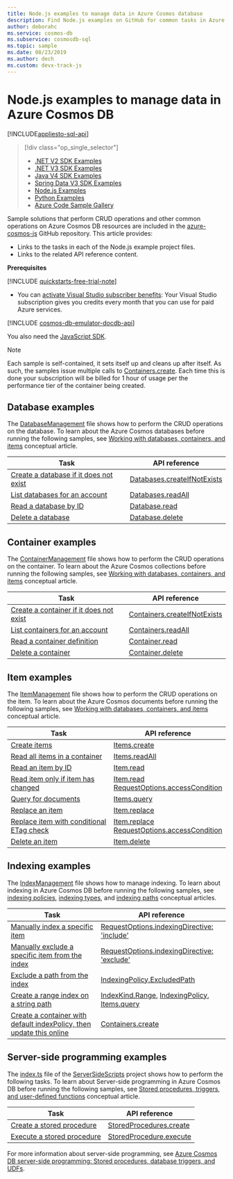 ```yaml
---
title: Node.js examples to manage data in Azure Cosmos database
description: Find Node.js examples on GitHub for common tasks in Azure Cosmos DB, including CRUD operations.
author: deborahc
ms.service: cosmos-db
ms.subservice: cosmosdb-sql
ms.topic: sample
ms.date: 08/23/2019
ms.author: dech
ms.custom: devx-track-js
---
```

# Node.js examples to manage data in Azure Cosmos DB
[!INCLUDE[appliesto-sql-api](../includes/appliesto-sql-api.md)]

> [!div class="op_single_selector"]
> * [.NET V2 SDK Examples](sql-api-dotnet-samples.md)
> * [.NET V3 SDK Examples](sql-api-dotnet-v3sdk-samples.md)
> * [Java V4 SDK Examples](sql-api-java-sdk-samples.md)
> * [Spring Data V3 SDK Examples](sql-api-spring-data-sdk-samples.md)
> * [Node.js Examples](sql-api-nodejs-samples.md)
> * [Python Examples](sql-api-python-samples.md)
> * [Azure Code Sample Gallery](https://azure.microsoft.com/resources/samples/?sort=0&service=cosmos-db)
> 
> 

Sample solutions that perform CRUD operations and other common operations on Azure Cosmos DB resources are included in the [azure-cosmos-js](https://github.com/Azure/azure-cosmos-js/tree/master/samples) GitHub repository. This article provides:

* Links to the tasks in each of the Node.js example project files.
* Links to the related API reference content.

**Prerequisites**

[!INCLUDE [quickstarts-free-trial-note](../../../includes/quickstarts-free-trial-note.md)]

- You can [activate Visual Studio subscriber benefits](https://azure.microsoft.com/pricing/member-offers/msdn-benefits-details/?ref=microsoft.com&utm_source=microsoft.com&utm_medium=docs&utm_campaign=visualstudio): Your Visual Studio subscription gives you credits every month that you can use for paid Azure services.

[!INCLUDE [cosmos-db-emulator-docdb-api](../includes/cosmos-db-emulator-docdb-api.md)]

You also need the [JavaScript SDK](sql-api-sdk-node.md).
   
   > [!NOTE]
   > Each sample is self-contained, it sets itself up and cleans up after itself. As such, the samples issue multiple calls to [Containers.create](/javascript/api/%40azure/cosmos/containers). Each time this is done your subscription will be billed for 1 hour of usage per the performance tier of the container being created.
   > 
   > 

## Database examples

The [DatabaseManagement](https://github.com/Azure/azure-cosmos-js/blob/master/samples/DatabaseManagement.ts) file shows how to perform the CRUD operations on the database. To learn about the Azure Cosmos databases before running the following samples, see [Working with databases, containers, and items](../account-databases-containers-items.md) conceptual article. 

| Task | API reference |
| --- | --- |
| [Create a database if it does not exist](https://github.com/Azure/azure-cosmos-js/blob/master/samples/DatabaseManagement.ts#L12-L14) |[Databases.createIfNotExists](/javascript/api/@azure/cosmos/databases#createifnotexists-databaserequest--requestoptions-) |
| [List databases for an account](https://github.com/Azure/azure-cosmos-js/blob/master/samples/DatabaseManagement.ts#L16-L18) |[Databases.readAll](/javascript/api/@azure/cosmos/databases#readall-feedoptions-) |
| [Read a database by ID](https://github.com/Azure/azure-cosmos-js/blob/master/samples/DatabaseManagement.ts#L20-L29) |[Database.read](/javascript/api/@azure/cosmos/database#read-requestoptions-) |
| [Delete a database](https://github.com/Azure/azure-cosmos-js/blob/master/samples/DatabaseManagement.ts#L31-L32) |[Database.delete](/javascript/api/@azure/cosmos/database#delete-requestoptions-) |

## Container examples

The [ContainerManagement](https://github.com/Azure/azure-cosmos-js/blob/master/samples/ContainerManagement.ts) file shows how to perform the CRUD operations on the container. To learn about the Azure Cosmos collections before running the following samples, see [Working with databases, containers, and items](../account-databases-containers-items.md) conceptual article. 

| Task | API reference |
| --- | --- |
| [Create a container if it does not exist](https://github.com/Azure/azure-cosmos-js/blob/master/samples/ContainerManagement.ts#L14-L15) |[Containers.createIfNotExists](/javascript/api/@azure/cosmos/containers#createifnotexists-containerrequest--requestoptions-) |
| [List containers for an account](https://github.com/Azure/azure-cosmos-js/blob/master/samples/ContainerManagement.ts#L17-L21) |[Containers.readAll](/javascript/api/@azure/cosmos/containers#readall-feedoptions-) |
| [Read a container definition](https://github.com/Azure/azure-cosmos-js/blob/master/samples/ContainerManagement.ts#L23-L26) |[Container.read](/javascript/api/@azure/cosmos/container#read-requestoptions-) |
| [Delete a container](https://github.com/Azure/azure-cosmos-js/blob/master/samples/ContainerManagement.ts#L28-L30) |[Container.delete](/javascript/api/@azure/cosmos/container#delete-requestoptions-) |

## Item examples

The [ItemManagement](https://github.com/Azure/azure-cosmos-js/blob/master/samples/ItemManagement.ts) file shows how to perform the CRUD operations on the item. To learn about the Azure Cosmos documents before running the following samples, see [Working with databases, containers, and items](../account-databases-containers-items.md) conceptual article. 

| Task | API reference |
| --- | --- |
| [Create items](https://github.com/Azure/azure-cosmos-js/blob/master/samples/ItemManagement.ts#L18-L21) |[Items.create](/javascript/api/@azure/cosmos/items#create-t--requestoptions-) |
| [Read all items in a container](https://github.com/Azure/azure-cosmos-js/blob/master/samples/ItemManagement.ts#L23-L28) |[Items.readAll](/javascript/api/@azure/cosmos/items#readall-feedoptions-) |
| [Read an item by ID](https://github.com/Azure/azure-cosmos-js/blob/master/samples/ItemManagement.ts#L30-L33) |[Item.read](/javascript/api/@azure/cosmos/item#read-requestoptions-) |
| [Read item only if item has changed](https://github.com/Azure/azure-cosmos-js/blob/master/samples/ItemManagement.ts#L45-L56) |[Item.read](/javascript/api/%40azure/cosmos/item)<br/>[RequestOptions.accessCondition](/javascript/api/%40azure/cosmos/requestoptions#accesscondition) |
| [Query for documents](https://github.com/Azure/azure-cosmos-js/blob/master/samples/ItemManagement.ts#L58-L79) |[Items.query](/javascript/api/%40azure/cosmos/items) |
| [Replace an item](https://github.com/Azure/azure-cosmos-js/blob/master/samples/ItemManagement.ts#L81-L96) |[Item.replace](/javascript/api/%40azure/cosmos/item) |
| [Replace item with conditional ETag check](https://github.com/Azure/azure-cosmos-js/blob/master/samples/ItemManagement.ts#L98-L135) |[Item.replace](/javascript/api/%40azure/cosmos/item)<br/>[RequestOptions.accessCondition](/javascript/api/%40azure/cosmos/requestoptions#accesscondition) |
| [Delete an item](https://github.com/Azure/azure-cosmos-js/blob/master/samples/ItemManagement.ts#L137-L140) |[Item.delete](/javascript/api/%40azure/cosmos/item) |

## Indexing examples

The [IndexManagement](https://github.com/Azure/azure-cosmos-js/blob/master/samples/IndexManagement.ts) file shows how to manage indexing. To learn about indexing in Azure Cosmos DB before running the following samples, see [indexing policies](../index-policy.md), [indexing types](../index-overview.md#index-types), and [indexing paths](../index-policy.md#include-exclude-paths) conceptual articles. 

| Task | API reference |
| --- | --- |
| [Manually index a specific item](https://github.com/Azure/azure-cosmos-js/blob/master/samples/IndexManagement.ts#L52-L75) |[RequestOptions.indexingDirective: 'include'](/javascript/api/%40azure/cosmos/requestoptions#indexingdirective) |
| [Manually exclude a specific item from the index](https://github.com/Azure/azure-cosmos-js/blob/master/samples/IndexManagement.ts#L17-L29) |[RequestOptions.indexingDirective: 'exclude'](/javascript/api/%40azure/cosmos/requestoptions#indexingdirective) |
| [Exclude a path from the index](https://github.com/Azure/azure-cosmos-js/blob/master/samples/IndexManagement.ts#L142-L167) |[IndexingPolicy.ExcludedPath](/javascript/api/%40azure/cosmos/indexingpolicy#excludedpaths) |
| [Create a range index on a string path](https://github.com/Azure/azure-cosmos-js/blob/master/samples/IndexManagement.ts#L87-L112) |[IndexKind.Range](/javascript/api/%40azure/cosmos/indexkind), [IndexingPolicy](/javascript/api/%40azure/cosmos/indexingpolicy), [Items.query](/javascript/api/%40azure/cosmos/items) |
| [Create a container with default indexPolicy, then update this online](https://github.com/Azure/azure-cosmos-js/blob/master/samples/IndexManagement.ts#L13-L15) |[Containers.create](/javascript/api/%40azure/cosmos/containers)

## Server-side programming examples

The [index.ts](https://github.com/Azure/azure-cosmos-js/blob/master/samples/ServerSideScripts/index.ts) file of the [ServerSideScripts](https://github.com/Azure/azure-cosmos-js/tree/master/samples/ServerSideScripts) project shows how to perform the following tasks. To learn about Server-side programming  in Azure Cosmos DB before running the following samples, see [Stored procedures, triggers, and user-defined functions](stored-procedures-triggers-udfs.md) conceptual article. 

| Task | API reference |
| --- | --- |
| [Create a stored procedure](https://github.com/Azure/azure-cosmos-js/blob/master/samples/ServerSideScripts/upsert.js) |[StoredProcedures.create](/javascript/api/%40azure/cosmos/storedprocedures) |
| [Execute a stored procedure](https://github.com/Azure/azure-cosmos-js/blob/master/samples/ServerSideScripts/index.ts) |[StoredProcedure.execute](/javascript/api/%40azure/cosmos/storedprocedure) |

For more information about server-side programming, see [Azure Cosmos DB server-side programming: Stored procedures, database triggers, and UDFs](stored-procedures-triggers-udfs.md).
